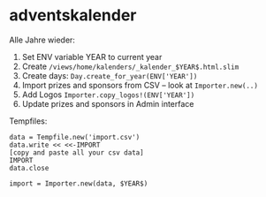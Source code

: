 adventskalender
===============

Alle Jahre wieder:

1) Set ENV variable YEAR to current year
2) Create `/views/home/kalenders/_kalender_$YEAR$.html.slim`
3) Create days: `Day.create_for_year(ENV['YEAR'])`
4) Import prizes and sponsors from CSV – look at `Importer.new(..)`
5) Add Logos `Importer.copy_logos!(ENV['YEAR'])`
5) Update prizes and sponsors in Admin interface

Tempfiles:

```
data = Tempfile.new('import.csv')
data.write << <<-IMPORT
[copy and paste all your csv data]
IMPORT
data.close

import = Importer.new(data, $YEAR$)
```
